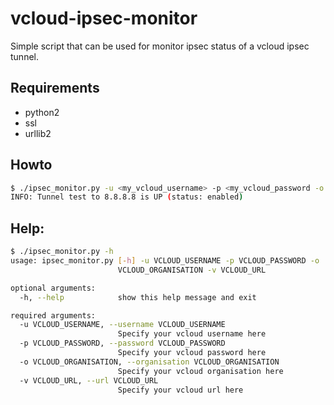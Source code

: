 # vcloud-ipsec-monitor
Simple script that can be used for monitor ipsec status of a vcloud ipsec tunnel.

## Requirements
- python2
- ssl
- urllib2

## Howto
```sh
$ ./ipsec_monitor.py -u <my_vcloud_username> -p <my_vcloud_password -o <my_vcloud_organisation> -v <my_vcloud_url>
INFO: Tunnel test to 8.8.8.8 is UP (status: enabled)
```

## Help:
```sh
$ ./ipsec_monitor.py -h
usage: ipsec_monitor.py [-h] -u VCLOUD_USERNAME -p VCLOUD_PASSWORD -o
                        VCLOUD_ORGANISATION -v VCLOUD_URL

optional arguments:
  -h, --help            show this help message and exit

required arguments:
  -u VCLOUD_USERNAME, --username VCLOUD_USERNAME
                        Specify your vcloud username here
  -p VCLOUD_PASSWORD, --password VCLOUD_PASSWORD
                        Specify your vcloud password here
  -o VCLOUD_ORGANISATION, --organisation VCLOUD_ORGANISATION
                        Specify your vcloud organisation here
  -v VCLOUD_URL, --url VCLOUD_URL
                        Specify your vcloud url here
```

